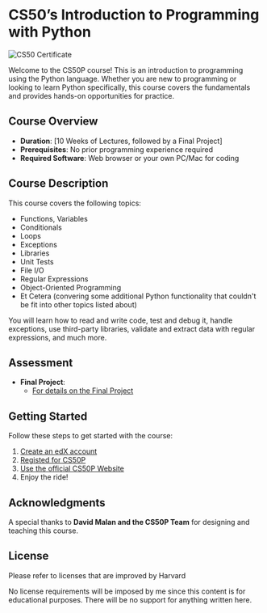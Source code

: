 # CS50’s Introduction to Programming with Python

![CS50 Certificate](https://certificates.cs50.io/ee76037b-4787-46f2-b001-dbe46bc27930.png?size=letter)

Welcome to the CS50P course! This is an introduction to programming using the Python language. Whether you are new to programming or looking to learn Python specifically, this course covers the fundamentals and provides hands-on opportunities for practice.

## Course Overview

- **Duration**: [10 Weeks of Lectures, followed by a Final Project]
- **Prerequisites**: No prior programming experience required
- **Required Software**: Web browser or your own PC/Mac for coding

## Course Description

This course covers the following topics:

- Functions, Variables
- Conditionals
- Loops
- Exceptions
- Libraries
- Unit Tests
- File I/O
- Regular Expressions
- Object-Oriented Programming
- Et Cetera (convering some additional Python functionality that couldn't be fit into other topics listed about)

You will learn how to read and write code, test and debug it, handle exceptions, use third-party libraries, validate and extract data with regular expressions, and much more.

## Assessment

- **Final Project**:
  - [For details on the Final Project](https://cs50.harvard.edu/python/2022/project/)

## Getting Started

Follow these steps to get started with the course:

1. [Create an edX account](https://www.edx.org/)
2. [Registed for CS50P](https://www.edx.org/learn/python/harvard-university-cs50-s-introduction-to-programming-with-python)
3. [Use the official CS50P Website](https://cs50.harvard.edu/python/2022/)
4. Enjoy the ride!

## Acknowledgments

A special thanks to **David Malan and the CS50P Team** for designing and teaching this course.

## License

Please refer to licenses that are improved by Harvard

No license requirements will be imposed by me since this content is for educational purposes. There will be no support for anything written here.
